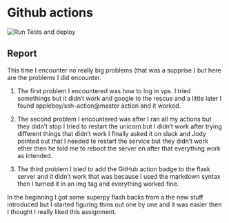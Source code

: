 # Github actions

![Run Tests and deploy](https://github.com/Sander-317/cd_pipline/actions/workflows/run-test.yml/badge.svg)

## Report

This time I encounter no really big problems (that was a supprise ) but here are the problems I did encounter.

1. The first problem I encountered was how to log in vps. I tried somethings but it didn’t work and google to the rescue and a little later I found appleboy/ssh-action@master action and it worked.

2. The second problem I encountered was after I ran all my actions but they didn’t stop I tried to restart the unicorn but I didn’t work after trying different things that didn’t work I finally asked it on slack and Jody pointed out that I needed te restart the service but they didn’t work ether then he told me to reboot the server en after that everything work as intended.

3. The third problem I tried to add the GitHub action badge to the flask server and it didn’t work that was because I used the markdown syntax then I turned it in an img tag and everything worked fine.

In the beginning I got some superpy flash backs from a the new stuff introduced but I started figuring thins out one by one and it was easier then I thought I really liked this assignment.
